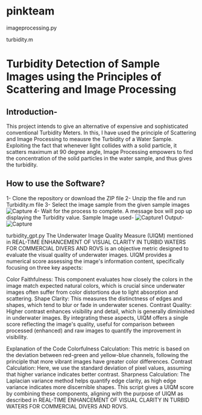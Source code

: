 # pinkteam

imageprocessing.py

turbidity.m

# Turbidity Detection of Sample Images using the Principles of Scattering and Image Processing

## Introduction-

This project intends to give an alternative of expensive and sophisticated conventional Turbidity Meters. In this, I have used the principle of Scattering and Image Processing to
meausre the Turbidity of a Water Sample.
Exploiting the fact that whenever light collides with a solid particle, it scatters maximum at 90 degree angle, Image Processing empowers to find the concentration of the solid particles in the water sample, and thus gives the turbidity.

## How to use the Software?

1- Clone the repository or download the ZIP file
2- Unzip the file and run Turbidity.m file
3- Select the image sample from the given sample images
![Capture](https://user-images.githubusercontent.com/53121012/119776213-44bc2780-bee2-11eb-8d3b-d6c0e40024cb.PNG)
4- Wait for the process to complete. A message box will pop up displaying the Turbidity value.
Sample Image used-
![Capture1](https://user-images.githubusercontent.com/53121012/119776341-6ddcb800-bee2-11eb-9077-78878f29b397.PNG)
Output-
![Capture](https://user-images.githubusercontent.com/53121012/119776351-703f1200-bee2-11eb-9277-847f7b6160d1.PNG)

turbidity_gpt.py
The Underwater Image Quality Measure (UIQM) mentioned in REAL-TIME ENHANCEMENT OF VISUAL CLARITY IN TURBID WATERS FOR COMMERCIAL DIVERS AND ROVS is an objective metric designed to evaluate the visual quality of underwater images. UIQM provides a numerical score assessing the image's information content, specifically focusing on three key aspects:

Color Faithfulness: This component evaluates how closely the colors in the image match expected natural colors, which is crucial since underwater images often suffer from color distortions due to light absorption and scattering.
Shape Clarity: This measures the distinctness of edges and shapes, which tend to blur or fade in underwater scenes.
Contrast Quality: Higher contrast enhances visibility and detail, which is generally diminished in underwater images.
By integrating these aspects, UIQM offers a single score reflecting the image's quality, useful for comparison between processed (enhanced) and raw images to quantify the improvement in visibility.

Explanation of the Code
Colorfulness Calculation: This metric is based on the deviation between red-green and yellow-blue channels, following the principle that more vibrant images have greater color differences.
Contrast Calculation: Here, we use the standard deviation of pixel values, assuming that higher variance indicates better contrast.
Sharpness Calculation: The Laplacian variance method helps quantify edge clarity, as high edge variance indicates more discernible shapes.
This script gives a UIQM score by combining these components, aligning with the purpose of UIQM as described in REAL-TIME ENHANCEMENT OF VISUAL CLARITY IN TURBID WATERS FOR COMMERCIAL DIVERS AND ROVS.
